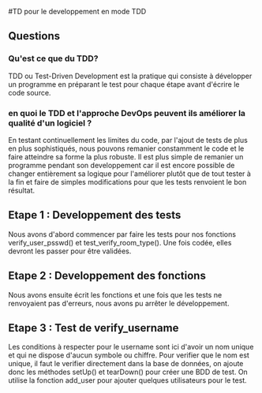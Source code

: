 #TD pour le developpement en mode TDD

## Questions

### Qu'est ce que du TDD?

TDD ou Test-Driven Development est la pratique qui consiste à développer un
programme en préparant le test pour chaque étape avant d'écrire le code source.

### en quoi le TDD et l'approche DevOps peuvent ils améliorer la qualité d'un logiciel ?

En testant continuellement les limites du code, par l'ajout de tests de plus en plus
sophistiqués, nous pouvons remanier constamment le code et le faire atteindre sa forme
la plus robuste. Il est plus simple de remanier un programme pendant son developpement
car il est encore possible de changer entièrement sa logique pour l'améliorer
plutôt que de tout tester à la fin et faire de simples modifications pour que les
tests renvoient le bon résultat.

## Etape 1 : Developpement des tests

Nous avons d'abord commencer par faire les tests pour nos fonctions
verify_user_psswd() et test_verify_room_type(). Une fois codée, elles devront
les passer pour être validées.

## Etape 2 : Developpement des fonctions

Nous avons ensuite écrit les fonctions et une fois que les tests ne renvoyaient
pas d'erreurs, nous avons pu arrêter le développement.

## Etape 3 : Test de verify_username

Les conditions à respecter pour le username sont ici d'avoir un nom unique et
qui ne dispose d'aucun symbole ou chiffre. Pour verifier que le nom est unique,
il faut le verifier directement dans la base de données, on ajoute donc les
méthodes setUp() et tearDown() pour créer une BDD de test. On utilise la
fonction add_user pour ajouter quelques utilisateurs pour le test.
